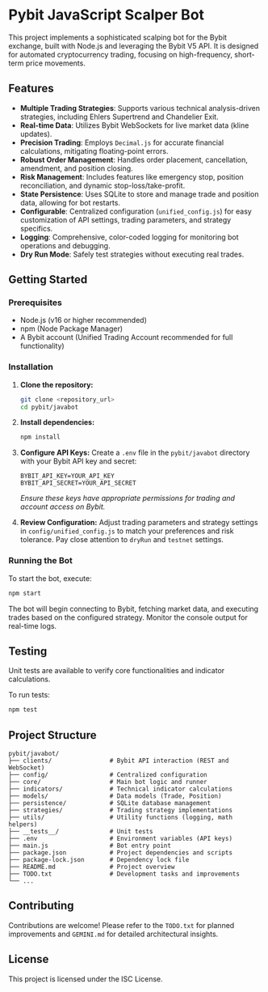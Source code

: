 # Pybit JavaScript Scalper Bot

This project implements a sophisticated scalping bot for the Bybit exchange, built with Node.js and leveraging the Bybit V5 API. It is designed for automated cryptocurrency trading, focusing on high-frequency, short-term price movements.

## Features

- **Multiple Trading Strategies**: Supports various technical analysis-driven strategies, including Ehlers Supertrend and Chandelier Exit.
- **Real-time Data**: Utilizes Bybit WebSockets for live market data (kline updates).
- **Precision Trading**: Employs `Decimal.js` for accurate financial calculations, mitigating floating-point errors.
- **Robust Order Management**: Handles order placement, cancellation, amendment, and position closing.
- **Risk Management**: Includes features like emergency stop, position reconciliation, and dynamic stop-loss/take-profit.
- **State Persistence**: Uses SQLite to store and manage trade and position data, allowing for bot restarts.
- **Configurable**: Centralized configuration (`unified_config.js`) for easy customization of API settings, trading parameters, and strategy specifics.
- **Logging**: Comprehensive, color-coded logging for monitoring bot operations and debugging.
- **Dry Run Mode**: Safely test strategies without executing real trades.

## Getting Started

### Prerequisites

- Node.js (v16 or higher recommended)
- npm (Node Package Manager)
- A Bybit account (Unified Trading Account recommended for full functionality)

### Installation

1.  **Clone the repository:**
    ```bash
    git clone <repository_url>
    cd pybit/javabot
    ```
2.  **Install dependencies:**
    ```bash
    npm install
    ```
3.  **Configure API Keys:**
    Create a `.env` file in the `pybit/javabot` directory with your Bybit API key and secret:
    ```
    BYBIT_API_KEY=YOUR_API_KEY
    BYBIT_API_SECRET=YOUR_API_SECRET
    ```
    *Ensure these keys have appropriate permissions for trading and account access on Bybit.*

4.  **Review Configuration:**
    Adjust trading parameters and strategy settings in `config/unified_config.js` to match your preferences and risk tolerance. Pay close attention to `dryRun` and `testnet` settings.

### Running the Bot

To start the bot, execute:

```bash
npm start
```

The bot will begin connecting to Bybit, fetching market data, and executing trades based on the configured strategy. Monitor the console output for real-time logs.

## Testing

Unit tests are available to verify core functionalities and indicator calculations.

To run tests:

```bash
npm test
```

## Project Structure

```
pybit/javabot/
├── clients/                # Bybit API interaction (REST and WebSocket)
├── config/                 # Centralized configuration
├── core/                   # Main bot logic and runner
├── indicators/             # Technical indicator calculations
├── models/                 # Data models (Trade, Position)
├── persistence/            # SQLite database management
├── strategies/             # Trading strategy implementations
├── utils/                  # Utility functions (logging, math helpers)
├── __tests__/              # Unit tests
├── .env                    # Environment variables (API keys)
├── main.js                 # Bot entry point
├── package.json            # Project dependencies and scripts
├── package-lock.json       # Dependency lock file
├── README.md               # Project overview
├── TODO.txt                # Development tasks and improvements
└── ...
```

## Contributing

Contributions are welcome! Please refer to the `TODO.txt` for planned improvements and `GEMINI.md` for detailed architectural insights.

## License

This project is licensed under the ISC License.